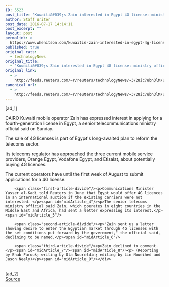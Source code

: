 ```yaml
---
ID: 5523
post_title: 'Kuwaiti&#039;s Zain interested in Egypt 4G license: ministry official'
author: Staff Writer
post_date: 2016-07-17 14:14:11
post_excerpt: ""
layout: post
permalink: >
  https://www.whenitson.com/kuwaitis-zain-interested-in-egypt-4g-license-ministry-official/
published: true
original_cats:
  - technologyNews
original_title:
  - 'Kuwaiti&#039;s Zain interested in Egypt 4G license: ministry official'
original_link:
  - >
    http://feeds.reuters.com/~r/reuters/technologyNews/~3/28ic7ubn3lM/us-egypt-telecoms-4g-idUSKCN0ZX0IB
canonical_url:
  - >
    http://feeds.reuters.com/~r/reuters/technologyNews/~3/28ic7ubn3lM/us-egypt-telecoms-4g-idUSKCN0ZX0IB
---
```

 [ad_1]
<br><div id="articleText">
<span id="midArticle_start"/>

<span class="focusParagraph" readability="4"><p><span class="articleLocation">CAIRO</span> Kuwaiti mobile operator Zain has expressed interest in applying for a fourth-generation license in Egypt, a senior telecommunications ministry official said on Sunday. </p></span><span id="midArticle_0"/><p>The sale of 4G licenses is part of Egypt's long-awaited plan to reform the telecoms sector. </p><span id="midArticle_1"/><p>Its telecoms regulator has approached the three current mobile service providers, Orange Egypt, Vodafone Egypt, and Etisalat, about potentially buying 4G licences.</p><span id="midArticle_2"/><p>The current operators have until the first week of August to submit applications for a 4G license.</p><span id="midArticle_3"/>
        
        <span class="first-article-divide"/><p>Communications Minister Yasser al-Kadi told Reuters in June that Egypt would offer 4G licences in an international auction if the existing carriers were not interested. </p><span id="midArticle_4"/><p>The senior telecoms ministry official said Zain, which operates in eight countries in the Middle East and Africa, had sent a letter expressing its interest.</p><span id="midArticle_5"/>
        
        <span class="second-article-divide"/><p>"Zain sent us a letter showing desire to enter the Egyptian market through 4G licenses with the set conditions put forward by the government," the official said, declining to be named.</p><span id="midArticle_6"/>
        
        <span class="third-article-divide"/><p>Zain declined to comment.</p><span id="midArticle_7"/><span id="midArticle_8"/><p> (Reporting by Ehab Farouk; writing by Ola Noureldin; editing by Lin Noueihed and Jason Neely)</p><span id="midArticle_9"/></div>
<br>[ad_2]
<br><a href="http://feeds.reuters.com/~r/reuters/technologyNews/~3/28ic7ubn3lM/us-egypt-telecoms-4g-idUSKCN0ZX0IB">Source </a>